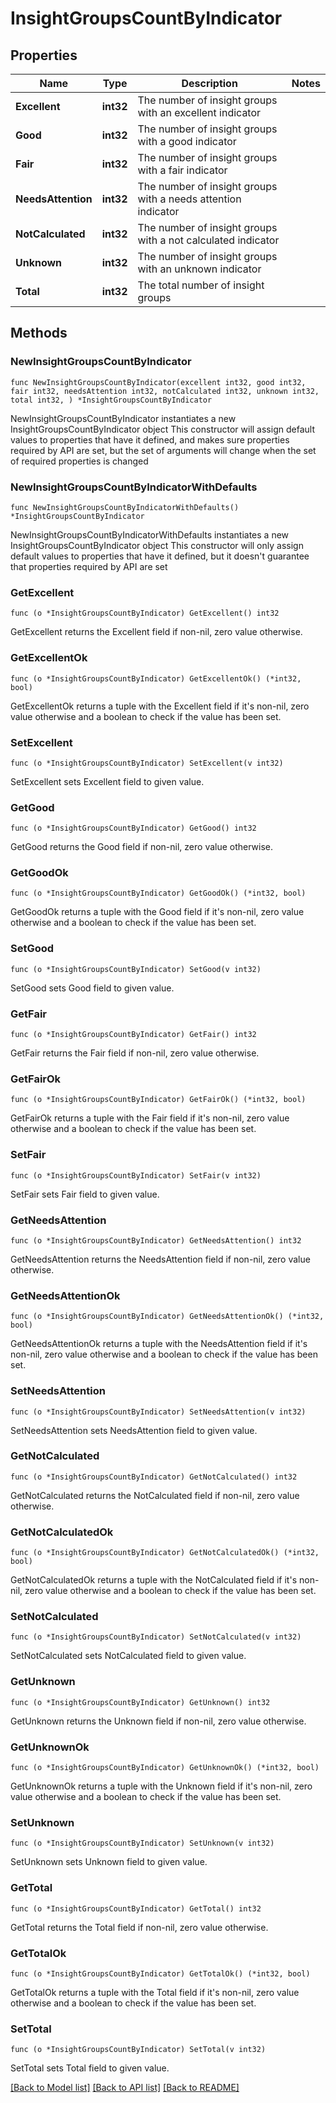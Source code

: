 # InsightGroupsCountByIndicator

## Properties

Name | Type | Description | Notes
------------ | ------------- | ------------- | -------------
**Excellent** | **int32** | The number of insight groups with an excellent indicator | 
**Good** | **int32** | The number of insight groups with a good indicator | 
**Fair** | **int32** | The number of insight groups with a fair indicator | 
**NeedsAttention** | **int32** | The number of insight groups with a needs attention indicator | 
**NotCalculated** | **int32** | The number of insight groups with a not calculated indicator | 
**Unknown** | **int32** | The number of insight groups with an unknown indicator | 
**Total** | **int32** | The total number of insight groups | 

## Methods

### NewInsightGroupsCountByIndicator

`func NewInsightGroupsCountByIndicator(excellent int32, good int32, fair int32, needsAttention int32, notCalculated int32, unknown int32, total int32, ) *InsightGroupsCountByIndicator`

NewInsightGroupsCountByIndicator instantiates a new InsightGroupsCountByIndicator object
This constructor will assign default values to properties that have it defined,
and makes sure properties required by API are set, but the set of arguments
will change when the set of required properties is changed

### NewInsightGroupsCountByIndicatorWithDefaults

`func NewInsightGroupsCountByIndicatorWithDefaults() *InsightGroupsCountByIndicator`

NewInsightGroupsCountByIndicatorWithDefaults instantiates a new InsightGroupsCountByIndicator object
This constructor will only assign default values to properties that have it defined,
but it doesn't guarantee that properties required by API are set

### GetExcellent

`func (o *InsightGroupsCountByIndicator) GetExcellent() int32`

GetExcellent returns the Excellent field if non-nil, zero value otherwise.

### GetExcellentOk

`func (o *InsightGroupsCountByIndicator) GetExcellentOk() (*int32, bool)`

GetExcellentOk returns a tuple with the Excellent field if it's non-nil, zero value otherwise
and a boolean to check if the value has been set.

### SetExcellent

`func (o *InsightGroupsCountByIndicator) SetExcellent(v int32)`

SetExcellent sets Excellent field to given value.


### GetGood

`func (o *InsightGroupsCountByIndicator) GetGood() int32`

GetGood returns the Good field if non-nil, zero value otherwise.

### GetGoodOk

`func (o *InsightGroupsCountByIndicator) GetGoodOk() (*int32, bool)`

GetGoodOk returns a tuple with the Good field if it's non-nil, zero value otherwise
and a boolean to check if the value has been set.

### SetGood

`func (o *InsightGroupsCountByIndicator) SetGood(v int32)`

SetGood sets Good field to given value.


### GetFair

`func (o *InsightGroupsCountByIndicator) GetFair() int32`

GetFair returns the Fair field if non-nil, zero value otherwise.

### GetFairOk

`func (o *InsightGroupsCountByIndicator) GetFairOk() (*int32, bool)`

GetFairOk returns a tuple with the Fair field if it's non-nil, zero value otherwise
and a boolean to check if the value has been set.

### SetFair

`func (o *InsightGroupsCountByIndicator) SetFair(v int32)`

SetFair sets Fair field to given value.


### GetNeedsAttention

`func (o *InsightGroupsCountByIndicator) GetNeedsAttention() int32`

GetNeedsAttention returns the NeedsAttention field if non-nil, zero value otherwise.

### GetNeedsAttentionOk

`func (o *InsightGroupsCountByIndicator) GetNeedsAttentionOk() (*int32, bool)`

GetNeedsAttentionOk returns a tuple with the NeedsAttention field if it's non-nil, zero value otherwise
and a boolean to check if the value has been set.

### SetNeedsAttention

`func (o *InsightGroupsCountByIndicator) SetNeedsAttention(v int32)`

SetNeedsAttention sets NeedsAttention field to given value.


### GetNotCalculated

`func (o *InsightGroupsCountByIndicator) GetNotCalculated() int32`

GetNotCalculated returns the NotCalculated field if non-nil, zero value otherwise.

### GetNotCalculatedOk

`func (o *InsightGroupsCountByIndicator) GetNotCalculatedOk() (*int32, bool)`

GetNotCalculatedOk returns a tuple with the NotCalculated field if it's non-nil, zero value otherwise
and a boolean to check if the value has been set.

### SetNotCalculated

`func (o *InsightGroupsCountByIndicator) SetNotCalculated(v int32)`

SetNotCalculated sets NotCalculated field to given value.


### GetUnknown

`func (o *InsightGroupsCountByIndicator) GetUnknown() int32`

GetUnknown returns the Unknown field if non-nil, zero value otherwise.

### GetUnknownOk

`func (o *InsightGroupsCountByIndicator) GetUnknownOk() (*int32, bool)`

GetUnknownOk returns a tuple with the Unknown field if it's non-nil, zero value otherwise
and a boolean to check if the value has been set.

### SetUnknown

`func (o *InsightGroupsCountByIndicator) SetUnknown(v int32)`

SetUnknown sets Unknown field to given value.


### GetTotal

`func (o *InsightGroupsCountByIndicator) GetTotal() int32`

GetTotal returns the Total field if non-nil, zero value otherwise.

### GetTotalOk

`func (o *InsightGroupsCountByIndicator) GetTotalOk() (*int32, bool)`

GetTotalOk returns a tuple with the Total field if it's non-nil, zero value otherwise
and a boolean to check if the value has been set.

### SetTotal

`func (o *InsightGroupsCountByIndicator) SetTotal(v int32)`

SetTotal sets Total field to given value.



[[Back to Model list]](../README.md#documentation-for-models) [[Back to API list]](../README.md#documentation-for-api-endpoints) [[Back to README]](../README.md)


